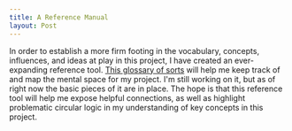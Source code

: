 ```yaml
---
title: A Reference Manual
layout: Post
---
```


In order to establish a more firm footing in the vocabulary, concepts, influences, and ideas at play in this project, I have created an ever-expanding reference tool. [This glossary of sorts](/reference/) will help me keep track of and map the mental space for my project. I'm still working on it, but as of right now the basic pieces of it are in place. The hope is that this reference tool will help me expose helpful connections, as well as highlight problematic circular logic in my understanding of key concepts in this project.